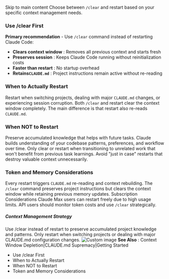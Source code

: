 Skip to main content
Choose between `/clear` and restart based on your specific context management needs.
### Use /clear First​
**Primary recommendation** - Use `/clear` command instead of restarting Claude Code:
  * **Clears context window** : Removes all previous context and starts fresh
  * **Preserves session** : Keeps Claude Code running without reinitialization costs
  * **Faster than restart** : No startup overhead
  * **Retains`CLAUDE.md`** : Project instructions remain active without re-reading


### When to Actually Restart​
Restart when switching projects, dealing with major `CLAUDE.md` changes, or experiencing session corruption.
Both `/clear` and restart clear the context window completely. The main difference is that restart also re-reads `CLAUDE.md`.
### When NOT to Restart​
Preserve accumulated knowledge that helps with future tasks. Claude builds understanding of your codebase patterns, preferences, and workflow over time.
Only clear or restart when transitioning to unrelated work that won't benefit from previous task learnings. Avoid "just in case" restarts that destroy valuable context unnecessarily.
### Token and Memory Considerations​
Every restart triggers `CLAUDE.md` re-reading and context rebuilding. The `/clear` command preserves project instructions but clears the context window while retaining previous memory updates.
Subscription Considerations
Claude Max users can restart freely due to high usage limits. API users should monitor token costs and use `/clear` strategically.
##### Context Management Strategy
Use /clear instead of restart to preserve accumulated project knowledge and patterns. Only restart when switching projects or dealing with major CLAUDE.md configuration changes.
![Custom image](https://www.claudelog.com/img/discovery/019.png)
**See Also** : Context Window Depletion|CLAUDE.md Supremacy|Getting Started
  * Use /clear First
  * When to Actually Restart
  * When NOT to Restart
  * Token and Memory Considerations


